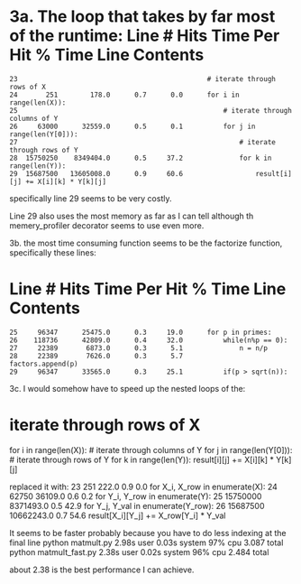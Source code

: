 3a.
The loop that takes by far most of the runtime:
Line #      Hits         Time  Per Hit   % Time  Line Contents
==============================================================
    23                                               # iterate through rows of X
    24       251        178.0      0.7      0.0      for i in range(len(X)):
    25                                                   # iterate through columns of Y
    26     63000      32559.0      0.5      0.1          for j in range(len(Y[0])):
    27                                                       # iterate through rows of Y
    28  15750250    8349404.0      0.5     37.2              for k in range(len(Y)):
    29  15687500   13605008.0      0.9     60.6                  result[i][j] += X[i][k] * Y[k][j]

specifically line 29 seems to be very costly.

Line 29 also uses the most memory as far as I can tell although th memery_profiler decorator seems to use even more.

3b.
the most time consuming function seems to be the factorize function, specifically these lines:

Line #      Hits         Time  Per Hit   % Time  Line Contents
==============================================================
    25     96347      25475.0      0.3     19.0      for p in primes:
    26    118736      42809.0      0.4     32.0          while(n%p == 0):
    27     22389       6873.0      0.3      5.1              n = n/p
    28     22389       7626.0      0.3      5.7              factors.append(p)
    29     96347      33565.0      0.3     25.1          if(p > sqrt(n)):

3c.
I would somehow have to speed up the nested loops of the:

# iterate through rows of X
for i in range(len(X)):
    # iterate through columns of Y
    for j in range(len(Y[0])):
        # iterate through rows of Y
        for k in range(len(Y)):
            result[i][j] += X[i][k] * Y[k][j]

replaced it with:
    23       251        222.0      0.9      0.0      for X_i, X_row in enumerate(X):
    24     62750      36109.0      0.6      0.2          for Y_i, Y_row in enumerate(Y):
    25  15750000    8371493.0      0.5     42.9              for Y_j, Y_val in enumerate(Y_row):
    26  15687500   10662243.0      0.7     54.6                  result[X_i][Y_j] += X_row[Y_i] * Y_val

It seems to be faster probably because you have to do less indexing at the final line
python matmult.py  2.98s user 0.03s system 97% cpu 3.087 total
python matmult_fast.py  2.38s user 0.02s system 96% cpu 2.484 total

about 2.38 is the best performance I can achieve.
